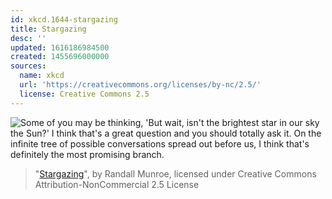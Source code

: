 ```yaml
---
id: xkcd.1644-stargazing
title: Stargazing
desc: ''
updated: 1616186984500
created: 1455696000000
sources:
  name: xkcd
  url: 'https://creativecommons.org/licenses/by-nc/2.5/'
  license: Creative Commons 2.5
---
```

![Some of you may be thinking, 'But wait, isn't the brightest star in our sky the Sun?' I think that's a great question and you should totally ask it. On the infinite tree of possible conversations spread out before us, I think that's definitely the most promising branch.](https://imgs.xkcd.com/comics/stargazing.png)
> "[Stargazing](https://xkcd.com/1644/)", by Randall Munroe, licensed under Creative Commons Attribution-NonCommercial 2.5 License
